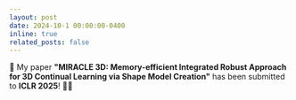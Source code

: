 ```yaml
---
layout: post
date: 2024-10-1 00:00:00-0400
inline: true
related_posts: false
---
```


📝 My paper **"MIRACLE 3D: Memory-efficient Integrated Robust Approach for 3D Continual Learning via Shape Model Creation"** has been submitted to **ICLR 2025**! 🎉🤞

